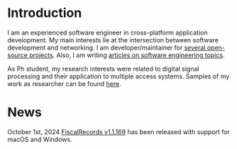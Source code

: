 # Introduction

I am an experienced software engineer in cross-platform application development. My main interests lie at the intersection between software development and networking. 
I am developer/maintainer for [several open-source projects](projects.md). Also, I am writing [articles on software engineering topics](articles.md).

As Ph student, my research interests were related to digital signal processing and their application to multiple access systems. Samples of my work as researcher can be found [here](https://sites.google.com/site/cristeab/).

# News

October 1st, 2024
[FiscalRecords v1.1.169](https://github.com/cristeab/EvidentaFiscala/releases) has been released with support for macOS and Windows.
